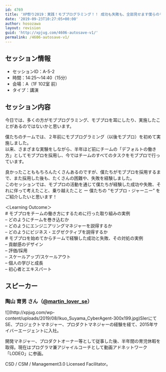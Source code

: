 ```yaml
---
id: 4769
title: 'XP祭り2019：実践！モブプログラミング！！ 成功も失敗も、全部見せます僕らのモブプロジャーニー！（陶山 育男さん）'
date: '2019-09-23T10:27:05+00:00'
author: hosozawa
layout: revision
guid: 'http://xpjug.com/4606-autosave-v1/'
permalink: /4606-autosave-v1/
---
```


## セッション情報

- セッションID：A-5-2
- 時間：14:25～14:40（15分）
- 会場：A（1F 102室 前）
- タイプ：講演

## セッション内容

今日では、多くの方がモブプログラミング、<wbr></wbr>モブプロを耳にしたり、<wbr></wbr>実施したことがあるのではないかと思います。

僕たちのチームでは、２年前にモブプログラミング（<wbr></wbr>以後モブプロ）を初めて実施しました。  
以来、さまざまな実験をしながら、半年ほど前にチームの「<wbr></wbr>デフォルトの働き方」としてモブプロを採用し、<wbr></wbr>今ではチームのすべてのタスクをモブプロで行っています。

良かったことももちろんたくさんあるのですが、<wbr></wbr>僕たちがモブプロを採用するまで、また採用した後も、<wbr></wbr>たくさんの困難や、失敗を経験しました。  
このセッションでは、<wbr></wbr>モブプロの活動を通じて僕たちが経験した成功や失敗、<wbr></wbr>それに伴って考えたこと、乗り越えたこと ー 僕たちの “モブプロ・ジャーニー” をご紹介したいと思います！

＜Learning Outcome＞  
\# モブプロをチームの働き方にするために行った取り組みの実例  
– どのようにチームを巻き込むか  
– どのようにエンジニアリングマネジャーを説得するか  
– どのようにビジネス・エグゼクティブを説得するか  
\# モブプロを始めてからチームで経験した成功と失敗、<wbr></wbr>その対処の実例  
– 貢献感のデザイン  
– 評価/採用  
– スケールアップ/スケールアウト  
– 個人の学びと成長  
– 初心者とエキスパート

## スピーカー

### 陶山 育男 さん（[@martin\_lover\_se](https://twitter.com/@martin_lover_se)）

<div class="profile">![](http://xpjug.com/wp-content/uploads/2019/08/Ikuo_Suyama_CyberAgent-300x199.jpg)SIerにてSE、プロジェクトマネジャー、<wbr></wbr>プロダクトマネジャーの経験を経て、<wbr></wbr>2015年サイバーエージェントに入社。

開発マネジャー、プロダクトオーナー等として従事した後、<wbr></wbr>半年間の育児休暇を取得。現在はプログラマ兼アジャイルコーチとして動画アドネットワーク<wbr></wbr>「LODEO」に参画。

CSD / CSM / Management3.0 Licensed Facilitator。

</div>   
<script async="" class="speakerdeck-embed" data-id="fa469ad799bf4fab8474babc1182759b" data-ratio="1.33333333333333" src="//speakerdeck.com/assets/embed.js"></script>